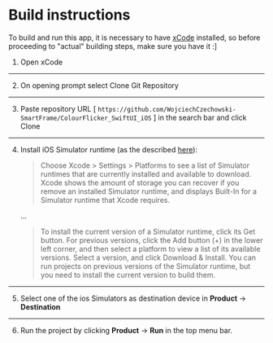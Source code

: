 # Build instructions

To build and run this app, it is necessary to have [xCode](https://apps.apple.com/us/app/xcode/id497799835) installed, so before proceeding to "actual" building steps, make sure you have it :]

1. Open xCode

---

2. On opening prompt select Clone Git Repository

---

3. Paste repository URL [ `https://github.com/WojciechCzechowski-SmartFrame/ColourFlicker_SwiftUI_iOS` ] in the search bar and click Clone

---

4. Install iOS Simulator runtime (as the described [here](https://developer.apple.com/documentation/xcode/installing-additional-simulator-runtimes)):

   > Choose Xcode > Settings > Platforms to see a list of Simulator runtimes that are currently installed and available to download. Xcode shows the amount of storage you can recover if you remove an installed Simulator runtime, and displays Built-In for a Simulator runtime that Xcode requires.

   ...

   > To install the current version of a Simulator runtime, click its Get button. For previous versions, click the Add button (+) in the lower left corner, and then select a platform to view a list of its available versions. Select a version, and click Download & Install. You can run projects on previous versions of the Simulator runtime, but you need to install the current version to build them.

---

5. Select one of the ios Simulators as destination device in **Product** -> **Destination**

---

6. Run the project by clicking **Product** -> **Run** in the top menu bar.
